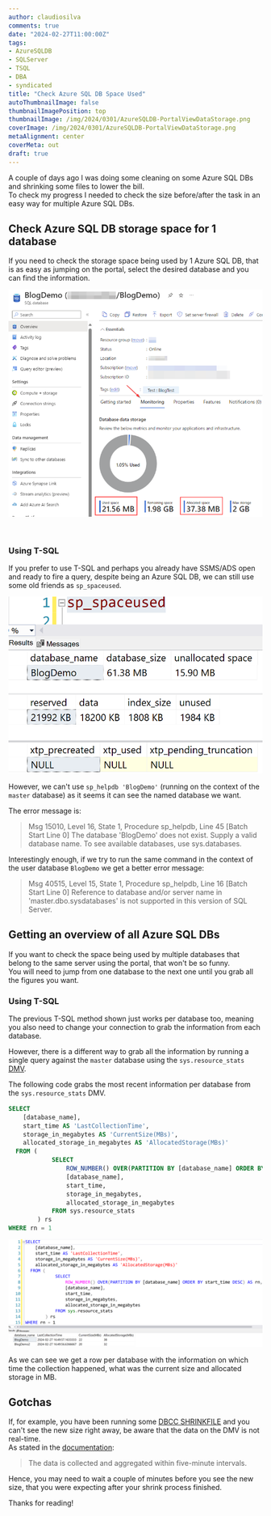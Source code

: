 ```yaml
---
author: claudiosilva
comments: true
date: "2024-02-27T11:00:00Z"
tags:
- AzureSQLDB
- SQLServer
- TSQL
- DBA
- syndicated
title: "Check Azure SQL DB Space Used"
autoThumbnailImage: false
thumbnailImagePosition: top
thumbnailImage: /img/2024/0301/AzureSQLDB-PortalViewDataStorage.png
coverImage: /img/2024/0301/AzureSQLDB-PortalViewDataStorage.png
metaAlignment: center
coverMeta: out
draft: true
---
```


A couple of days ago I was doing some cleaning on some Azure SQL DBs and shrinking some files to lower the bill.  
To check my progress I needed to check the size before/after the task in an easy way for multiple Azure SQL DBs.  

## Check Azure SQL DB storage space for 1 database
If you need to check the storage space being used by 1 Azure SQL DB, that is as easy as jumping on the portal, select the desired database and you can find the information.

[![Portal View](/img/2024/0301/AzureSQLDB-PortalView.png)](/img/2024/0301/AzureSQLDB-PortalView.png)

<br>

### Using T-SQL
If you prefer to use T-SQL and perhaps you already have SSMS/ADS open and ready to fire a query, despite being an Azure SQL DB, we can still use some old friends as `sp_spaceused`.

[![sp_spaceused](/img/2024/0301/AzureSQLDB-sp_spaceused.png)](/img/2024/0301/AzureSQLDB-sp_spaceused.png)


However, we can't use `sp_helpdb 'BlogDemo'` (running on the context of the `master` database) as it seems it can see the named database we want.

The error message is:
> Msg 15010, Level 16, State 1, Procedure sp_helpdb, Line 45 [Batch Start Line 0]
> The database 'BlogDemo' does not exist. Supply a valid database name. To see available databases, use sys.databases.

Interestingly enough, if we try to run the same command in the context of the user database `BlogDemo` we get a better error message:
> Msg 40515, Level 15, State 1, Procedure sp_helpdb, Line 16 [Batch Start Line 0]
> Reference to database and/or server name in 'master.dbo.sysdatabases' is not supported in this version of SQL Server.

## Getting an overview of all Azure SQL DBs
If you want to check the space being used by multiple databases that belong to the same server using the portal, that won't be so funny.  
You will need to jump from one database to the next one until you grab all the figures you want.

### Using T-SQL
The previous T-SQL method shown just works per database too, meaning you also need to change your connection to grab the information from each database.

However, there is a different way to grab all the information by running a single query against the `master` database using the `sys.resource_stats` [DMV](https://learn.microsoft.com/en-us/sql/relational-databases/system-catalog-views/sys-resource-stats-azure-sql-database).

The following code grabs the most recent information per database from the `sys.resource_stats` DMV.

``` SQL
SELECT 
	[database_name],
	start_time AS 'LastCollectionTime', 
	storage_in_megabytes AS 'CurrentSize(MBs)',
	allocated_storage_in_megabytes AS 'AllocatedStorage(MBs)'
  FROM (
			SELECT 
				ROW_NUMBER() OVER(PARTITION BY [database_name] ORDER BY start_time DESC) AS rn,
				[database_name],
				start_time,
                storage_in_megabytes,
                allocated_storage_in_megabytes
			FROM sys.resource_stats 
		) rs 
WHERE rn = 1
```

[![sys.resource_stats](/img/2024/0301/AzureSQLDB-sys_resource_stats_DMV.png)](/img/2024/0301/AzureSQLDB-sys_resource_stats_DMV.png)

As we can see we get a row per database with the information on which time the collection happened, what was the current size and allocated storage in MB.


## Gotchas
If, for example, you have been running some [DBCC SHRINKFILE](https://learn.microsoft.com/en-us/sql/t-sql/database-console-commands/dbcc-shrinkfile-transact-sql) and you can't see the new size right away, be aware that the data on the DMV is not real-time.  
As stated in the [documentation](https://learn.microsoft.com/en-us/sql/relational-databases/system-catalog-views/sys-resource-stats-azure-sql-database):

> The data is collected and aggregated within five-minute intervals.

Hence, you may need to wait a couple of minutes before you see the new size, that you were expecting after your shrink process finished.

Thanks for reading!